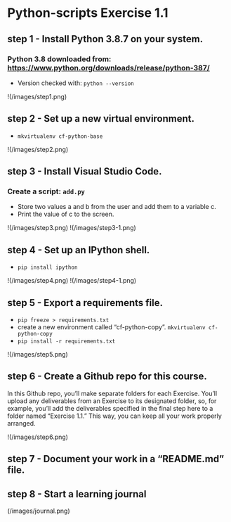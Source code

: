 # Python-scripts Exercise 1.1

## step 1 - Install Python 3.8.7 on your system.

### Python 3.8 downloaded from: https://www.python.org/downloads/release/python-387/

- Version checked with: `python --version`

!(/images/step1.png)

## step 2 - Set up a new virtual environment.

- `mkvirtualenv cf-python-base`

!(/images/step2.png)

## step 3 - Install Visual Studio Code.

### Create a script: `add.py`

- Store two values a and b from the user and add them to a variable c.
- Print the value of c to the screen.

!(/images/step3.png)
!(/images/step3-1.png)

## step 4 - Set up an IPython shell.

- `pip install ipython`

!(/images/step4.png)
!(/images/step4-1.png)

## step 5 - Export a requirements file.

- `pip freeze > requirements.txt`
- create a new environment called “cf-python-copy”. `mkvirtualenv cf-python-copy`
- `pip install -r requirements.txt`

!(/images/step5.png)

## step 6 - Create a Github repo for this course.

In this Github repo, you’ll make separate folders for each Exercise. You’ll upload any deliverables from an Exercise to its designated folder, so, for example, you’ll add the deliverables specified in the final step here to a folder named “Exercise 1.1.” This way, you can keep all your work properly arranged.

!(/images/step6.png)

## step 7 - Document your work in a “README.md” file.

## step 8 - Start a learning journal

(/images/journal.png)
